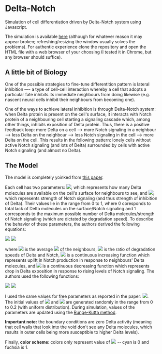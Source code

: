 # Delta-Notch
Simulation of cell differentiation driven by Delta-Notch system using Javascript.

The simulation is available <a href="https://htmlpreview.github.io/?https://github.com/Aidar-Shagiyev/Delta-Notch/blob/master/delta_notch.html" target="_blank">here</a> (although for whatever reason it may appear broken; refreshing/resizing the window usually solves the problems). For authentic experience clone the repository and open the HTML file with a web browser of your choosing (I tested it in Chrome, but any browser should suffice).

## A little bit of Biology
One of the possible strategies to fine-tune differentition pattern is lateral inhibition —- a type of cell-cell interaction whereby a cell that adopts a particular fate inhibits its immediate neighbours from doing likewise (e.g. nascent neural cells inhibit their neighbours from becoming one).

One of the ways to achieve lateral inhibition is through Delta-Notch system: when Delta protein is present on the cell's surface, it interacts with Notch protein of a neighbouring cell starting a signaling cascade which, among other things, inhibits exposition of Delta protein. Thus, there is a positive feedback loop: more Delta on a cell --> more Notch signaling in a neighbour --> less Delta on the neighbour --> less Notch signaling in the cell --> more Delta on the cell. This results in the following pattern: lonely cells without active Notch signaling (and lots of Delta) surrounded by cells with active Notch signaling (and almost no Delta).

## The Model
The model is completely yoinked from <a href="https://doi.org/10.1006/jtbi.1996.0233" target="_blank">this paper</a>.

Each cell has two parameters: <img src="https://render.githubusercontent.com/render/math?math=d">, which represents how many Delta molecules are available on the cell's surface for neighbours to see, and <img src="https://render.githubusercontent.com/render/math?math=n">, which represents strength of Notch signaling (and thus strength of inhibition of Delta). Their values lie in the range from 0 to 1, where 0 coresponds to total lack of Delta molecules on the surface/Notch signaling and 1 corresponds to the maximum possible number of Delta molecules/strength of Notch signaling (which are dictated by degradation speed). To describe the behavior of these parameters, the authors derived the following equations:

<img src="https://render.githubusercontent.com/render/math?math=\dot{n} = f(\bar{d}) - n">
<img src="https://render.githubusercontent.com/render/math?math=\dot{d} = v * (g(n) - d)">

where <img src="https://render.githubusercontent.com/render/math?math=\bar{d}"> is the average <img src="https://render.githubusercontent.com/render/math?math=d"> of the neighbours, <img src="https://render.githubusercontent.com/render/math?math=v"> is the ratio of degradation speeds of Delta and Notch, <img src="https://render.githubusercontent.com/render/math?math=f"> is a continuous increasing function which represents uplift in Notch production in response to neighbours' Delta molecules, and <img src="https://render.githubusercontent.com/render/math?math=g"> is a continuous decreasing function which represents drop in Delta exposition in response to rising levels of Notch signaling. The authors used the following functions:

<img src="https://render.githubusercontent.com/render/math?math=f(x)=\frac{x^{k}}{a %2B x^{k}}">
<img src="https://render.githubusercontent.com/render/math?math=g(x)=\frac{1}{1 %2B bx^{k}}">

I used the same values for free parameters as reported in the paper: <img src="https://render.githubusercontent.com/render/math?math=a = 0.01, b = 100, v = 1, k = h = 2">. The initial values of <img src="https://render.githubusercontent.com/render/math?math=d"> and <img src="https://render.githubusercontent.com/render/math?math=n"> are generated randomly in the range from 0 to 0.2 (with uniform distribution). During simulation, values of the parameters are updated using the <a href="https://encyclopediaofmath.org/wiki/Runge-Kutta_method" target="_blank">Runge-Kutta method</a>.

<b>Important note:</b> the boundary conditions are zero Delta activity (meaning that cell walls that look into the void don't see any Delta molecules, which results in outer cells being more susceptible to higher Delta levels).

Finally, <b>color scheme</b>: colors only represent value of <img src="https://render.githubusercontent.com/render/math?math=d"> -- cyan is 0 and fuchsia is 1.
